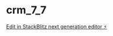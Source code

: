 # crm_7_7

[Edit in StackBlitz next generation editor ⚡️](https://stackblitz.com/~/github.com/johnnyl2g/crm_7_7)